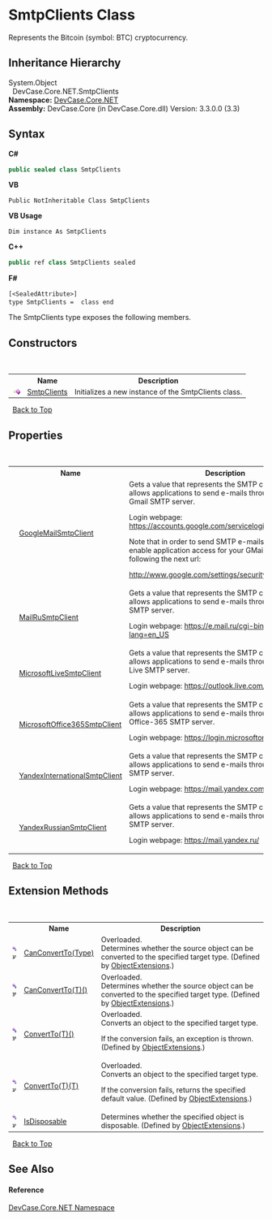 # SmtpClients Class
 

Represents the Bitcoin (symbol: BTC) cryptocurrency.


## Inheritance Hierarchy
System.Object<br />&nbsp;&nbsp;DevCase.Core.NET.SmtpClients<br />
**Namespace:**&nbsp;<a href="N_DevCase_Core_NET">DevCase.Core.NET</a><br />**Assembly:**&nbsp;DevCase.Core (in DevCase.Core.dll) Version: 3.3.0.0 (3.3)

## Syntax

**C#**<br />
``` C#
public sealed class SmtpClients
```

**VB**<br />
``` VB
Public NotInheritable Class SmtpClients
```

**VB Usage**<br />
``` VB Usage
Dim instance As SmtpClients
```

**C++**<br />
``` C++
public ref class SmtpClients sealed
```

**F#**<br />
``` F#
[<SealedAttribute>]
type SmtpClients =  class end
```

The SmtpClients type exposes the following members.


## Constructors
&nbsp;<table><tr><th></th><th>Name</th><th>Description</th></tr><tr><td>![Public method](media/pubmethod.gif "Public method")</td><td><a href="M_DevCase_Core_NET_SmtpClients__ctor">SmtpClients</a></td><td>
Initializes a new instance of the SmtpClients class.</td></tr></table>&nbsp;
<a href="#smtpclients-class">Back to Top</a>

## Properties
&nbsp;<table><tr><th></th><th>Name</th><th>Description</th></tr><tr><td>![Public property](media/pubproperty.gif "Public property")![Static member](media/static.gif "Static member")</td><td><a href="P_DevCase_Core_NET_SmtpClients_GoogleMailSmtpClient">GoogleMailSmtpClient</a></td><td>
Gets a value that represents the SMTP client which allows applications to send e-mails through Google Gmail SMTP server. 

 Login webpage: <a href="https://accounts.google.com/servicelogin/" target="_blank">https://accounts.google.com/servicelogin/</a>

 Note that in order to send SMTP e-mails, you must enable application access for your GMail account by following the next url: 

<a href="http://www.google.com/settings/security/lesssecureapps" target="_blank">http://www.google.com/settings/security/lesssecureapps</a></td></tr><tr><td>![Public property](media/pubproperty.gif "Public property")![Static member](media/static.gif "Static member")</td><td><a href="P_DevCase_Core_NET_SmtpClients_MailRuSmtpClient">MailRuSmtpClient</a></td><td>
Gets a value that represents the SMTP client which allows applications to send e-mails through Mail.ru SMTP server. 

 Login webpage: <a href="https://e.mail.ru/cgi-bin/login?lang=en_US" target="_blank">https://e.mail.ru/cgi-bin/login?lang=en_US</a></td></tr><tr><td>![Public property](media/pubproperty.gif "Public property")![Static member](media/static.gif "Static member")</td><td><a href="P_DevCase_Core_NET_SmtpClients_MicrosoftLiveSmtpClient">MicrosoftLiveSmtpClient</a></td><td>
Gets a value that represents the SMTP client which allows applications to send e-mails through Microsoft Live SMTP server. 

 Login webpage: <a href="https://outlook.live.com/" target="_blank">https://outlook.live.com/</a></td></tr><tr><td>![Public property](media/pubproperty.gif "Public property")![Static member](media/static.gif "Static member")</td><td><a href="P_DevCase_Core_NET_SmtpClients_MicrosoftOffice365SmtpClient">MicrosoftOffice365SmtpClient</a></td><td>
Gets a value that represents the SMTP client which allows applications to send e-mails through Microsoft Office-365 SMTP server. 

 Login webpage: <a href="https://login.microsoftonline.com/" target="_blank">https://login.microsoftonline.com/</a></td></tr><tr><td>![Public property](media/pubproperty.gif "Public property")![Static member](media/static.gif "Static member")</td><td><a href="P_DevCase_Core_NET_SmtpClients_YandexInternationalSmtpClient">YandexInternationalSmtpClient</a></td><td>
Gets a value that represents the SMTP client which allows applications to send e-mails through Yandex.com SMTP server. 

 Login webpage: <a href="https://mail.yandex.com/" target="_blank">https://mail.yandex.com/</a></td></tr><tr><td>![Public property](media/pubproperty.gif "Public property")![Static member](media/static.gif "Static member")</td><td><a href="P_DevCase_Core_NET_SmtpClients_YandexRussianSmtpClient">YandexRussianSmtpClient</a></td><td>
Gets a value that represents the SMTP client which allows applications to send e-mails through Yandex.ru SMTP server. 

 Login webpage: <a href="https://mail.yandex.ru/" target="_blank">https://mail.yandex.ru/</a></td></tr></table>&nbsp;
<a href="#smtpclients-class">Back to Top</a>

## Extension Methods
&nbsp;<table><tr><th></th><th>Name</th><th>Description</th></tr><tr><td>![Public Extension Method](media/pubextension.gif "Public Extension Method")![Code example](media/CodeExample.png "Code example")</td><td><a href="M_DevCase_Core_Extensions_Object_ObjectExtensions_CanConvertTo">CanConvertTo(Type)</a></td><td>Overloaded.  
Determines whether the source object can be converted to the specified target type.
 (Defined by <a href="T_DevCase_Core_Extensions_Object_ObjectExtensions">ObjectExtensions</a>.)</td></tr><tr><td>![Public Extension Method](media/pubextension.gif "Public Extension Method")![Code example](media/CodeExample.png "Code example")</td><td><a href="M_DevCase_Core_Extensions_Object_ObjectExtensions_CanConvertTo__1">CanConvertTo(T)()</a></td><td>Overloaded.  
Determines whether the source object can be converted to the specified target type.
 (Defined by <a href="T_DevCase_Core_Extensions_Object_ObjectExtensions">ObjectExtensions</a>.)</td></tr><tr><td>![Public Extension Method](media/pubextension.gif "Public Extension Method")![Code example](media/CodeExample.png "Code example")</td><td><a href="M_DevCase_Core_Extensions_Object_ObjectExtensions_ConvertTo__1">ConvertTo(T)()</a></td><td>Overloaded.  
Converts an object to the specified target type. 

 If the conversion fails, an exception is thrown.
 (Defined by <a href="T_DevCase_Core_Extensions_Object_ObjectExtensions">ObjectExtensions</a>.)</td></tr><tr><td>![Public Extension Method](media/pubextension.gif "Public Extension Method")![Code example](media/CodeExample.png "Code example")</td><td><a href="M_DevCase_Core_Extensions_Object_ObjectExtensions_ConvertTo__1_1">ConvertTo(T)(T)</a></td><td>Overloaded.  
Converts an object to the specified target type. 

 If the conversion fails, returns the specified default value.
 (Defined by <a href="T_DevCase_Core_Extensions_Object_ObjectExtensions">ObjectExtensions</a>.)</td></tr><tr><td>![Public Extension Method](media/pubextension.gif "Public Extension Method")![Code example](media/CodeExample.png "Code example")</td><td><a href="M_DevCase_Core_Extensions_Object_ObjectExtensions_IsDisposable">IsDisposable</a></td><td>
Determines whether the specified object is disposable.
 (Defined by <a href="T_DevCase_Core_Extensions_Object_ObjectExtensions">ObjectExtensions</a>.)</td></tr></table>&nbsp;
<a href="#smtpclients-class">Back to Top</a>

## See Also


#### Reference
<a href="N_DevCase_Core_NET">DevCase.Core.NET Namespace</a><br />